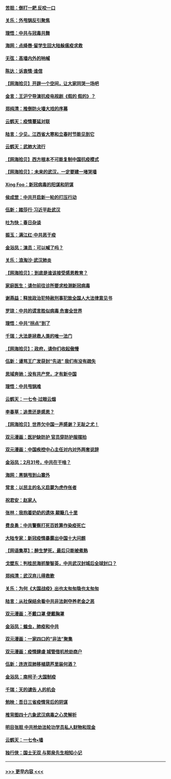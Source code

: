 #### [苦胆：倒打一耙 反咬一口](../pages/nsc993/n11944542.md?t=03170402) 
#### [关乐：外甩锅反引聚焦](../pages/nsc993/n11944211.md?t=03170402) 
#### [理悟：中共与冠毒共舞](../pages/nsc993/n11944197.md?t=03170402) 
#### [海网：点绛唇‧留学生回大陆躲瘟疫求救](../pages/nsc993/n11944043.md?t=03170402) 
#### [无弦：高墙内外的呐喊](../pages/nsc993/n11943684.md?t=03170402) 
#### [陈达：诉衷情·谁信](../pages/nsc993/n11942899.md?t=03170402) 
#### [【网海拾贝】开辟一个空间，让大家同哭一场吧](../pages/nsc993/n11942165.md?t=03170402) 
#### [金言：王沪宁导演抗疫电视剧《假的 假的》？](../pages/nsc993/n11941510.md?t=03170402) 
#### [郑纯清：推倒防火墙大戏的序幕](../pages/nsc993/n11940838.md?t=03170402) 
#### [云鹤天：疫情蔓延对联](../pages/nsc993/n11940579.md?t=03170402) 
#### [陆言：少见，江西省大寒和立春时节能见到它](../pages/nsc993/n11939983.md?t=03170402) 
#### [云鹤天：武肺大流行](../pages/nsc993/n11939902.md?t=03170402) 
#### [【网海拾贝】西方根本不可能复制中国抗疫模式](../pages/nsc993/n11939725.md?t=03170402) 
#### [【网海拾贝】：未来的武汉，一定要建一堵哭墙](../pages/nsc993/n11938684.md?t=03170402) 
#### [Xing Foo：新冠病毒的阳谋和阴谋](../pages/nsc993/n11936086.md?t=03170402) 
#### [侯成罡：中共开启新一轮的打压行动](../pages/nsc993/n11935730.md?t=03170402) 
#### [伍新：踏莎行‧习近平赴武汉](../pages/nsc993/n11935157.md?t=03170402) 
#### [吐为快：春日杂谈](../pages/nsc993/n11934776.md?t=03170402) 
#### [振玉：满江红‧中共恶于疫](../pages/nsc993/n11934647.md?t=03170402) 
#### [金浴凤：演员：可以喊了吗？](../pages/nsc993/n11934602.md?t=03170402) 
#### [关乐：浪淘沙·武汉肺炎](../pages/nsc993/n11931792.md?t=03170402) 
#### [【网海拾贝】：到底是谁该接受感恩教育？](../pages/nsc993/n11931552.md?t=03170402) 
#### [家庭医生：请勿前往诊所要求检测新冠病毒](../pages/nsc993/n11929190.md?t=03170402) 
#### [谢燕益：释放政治犯特赦刑事犯致全国人大法律意见书](../pages/nsc993/n11928978.md?t=03170402) 
#### [罗琼：中共的谎言胜似病毒 危害全世界](../pages/nsc993/n11922636.md?t=03170402) 
#### [理悟：中共“拐点”到了](../pages/nsc993/n11928496.md?t=03170402) 
#### [千瑞：大法是拯救人类的唯一法门](../pages/nsc993/n11927637.md?t=03170402) 
#### [【网海拾贝】：政府，请你们收起傲慢](../pages/nsc993/n11926932.md?t=03170402) 
#### [伍新：谩骂王广发获封“先进” 我们有没有疏失](../pages/nsc993/n11926101.md?t=03170402) 
#### [思域奔驰：没有共产党，才有新中国](../pages/nsc993/n11926058.md?t=03170402) 
#### [理悟：中共甩锅难](../pages/nsc993/n11925355.md?t=03170402) 
#### [云鹤天：一七令·过眼云烟](../pages/nsc993/n11925284.md?t=03170402) 
#### [李春草：追责还是感恩？](../pages/nsc993/n11925274.md?t=03170402) 
#### [【网海拾贝】世界欠中国一声感谢？无耻之尤！](../pages/nsc993/n11925239.md?t=03170402) 
#### [双元漫画：医护缺防护 官员穿防护服摆拍](../pages/nsc993/n11923899.md?t=03170402) 
#### [双元漫画：中国疾控中心主任对内对外两套说辞](../pages/nsc993/n11921994.md?t=03170402) 
#### [金浴凤：2月31号，中共在干啥？](../pages/nsc993/n11922706.md?t=03170402) 
#### [海网：黑锅甩到山寨外](../pages/nsc993/n11922688.md?t=03170402) 
#### [常言：以民主的名义启蒙为虎作伥者](../pages/nsc993/n11922217.md?t=03170402) 
#### [祝君安：赵家人](../pages/nsc993/n11922209.md?t=03170402) 
#### [张林：我抱着奶奶的遗体 颠簸几十里](../pages/nsc993/n11920945.md?t=03170402) 
#### [费良勇：中共警察打死百姓算作染疫死亡](../pages/nsc993/n11919264.md?t=03170402) 
#### [大陆专家：新冠疫情暴露出中国十大问题](../pages/nsc993/n11919187.md?t=03170402) 
#### [【网语集萃】：醉生梦死，最后只能被煮熟](../pages/nsc993/n11918994.md?t=03170402) 
#### [戈壁东：判桂民海抓黎智英，中共武汉封城后全球封口？](../pages/nsc993/n11917982.md?t=03170402) 
#### [郑纯清：武汉弃儿得救歌](../pages/nsc993/n11917881.md?t=03170402) 
#### [关乐：为何《大国战疫》出也太匆匆隐也太匆匆](../pages/nsc993/n11917792.md?t=03170402) 
#### [陆言：从社保结余看中共非法剥夺养老金之恶](../pages/nsc993/n11917084.md?t=03170402) 
#### [双元漫画：不戴口罩 便戴胸罩](../pages/nsc993/n11916447.md?t=03170402) 
#### [金浴凤：蝗虫，肺疫和中共](../pages/nsc993/n11916904.md?t=03170402) 
#### [双元漫画：一家四口的“非法”聚集](../pages/nsc993/n11916378.md?t=03170402) 
#### [双元漫画：疫情肆虐 城管借机抢劫商户](../pages/nsc993/n11916310.md?t=03170402) 
#### [伍新：连连双肺移植葫芦里装何酒？](../pages/nsc993/n11913667.md?t=03170402) 
#### [金浴凤：南柯子·大国制疫](../pages/nsc993/n11913657.md?t=03170402) 
#### [千瑞：天的谴告  人的机会](../pages/nsc993/n11913309.md?t=03170402) 
#### [勉映：吾日三省疫情背后的阴谋](../pages/nsc993/n11913079.md?t=03170402) 
#### [推背图四十六象武汉病毒之心灵解析](../pages/nsc993/n11911761.md?t=03170402) 
#### [明目张胆 中共抢劫法轮功学员私人财物和现金](../pages/nsc993/n11910262.md?t=03170402) 
#### [云鹤天：一七令▪墙](../pages/nsc993/n11910627.md?t=03170402) 
#### [独行侠：国士无双 与郭泉先生相知小记](../pages/nsc993/n11910613.md?t=03170402) 

----
#### [ >>> 更早内容 <<< ](../indexes/nsc993-earlier.md)
